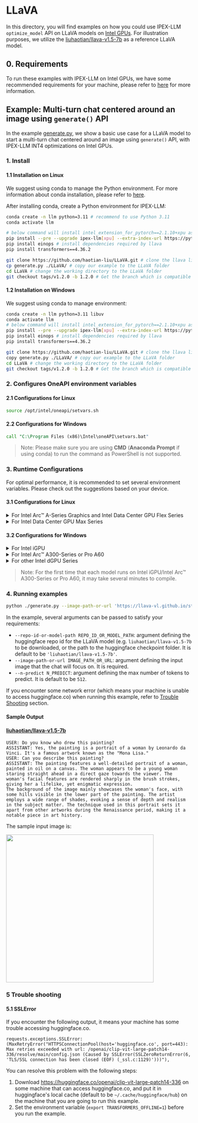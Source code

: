 # LLaVA
In this directory, you will find examples on how you could use IPEX-LLM `optimize_model` API on LLaVA models on [Intel GPUs](../../../README.md). For illustration purposes, we utilize the [liuhaotian/llava-v1.5-7b](https://huggingface.co/liuhaotian/llava-v1.5-7b) as a reference LLaVA model.

## 0. Requirements
To run these examples with IPEX-LLM on Intel GPUs, we have some recommended requirements for your machine, please refer to [here](../../../README.md#requirements) for more information.

## Example: Multi-turn chat centered around an image using `generate()` API
In the example [generate.py](./generate.py), we show a basic use case for a LLaVA model to start a multi-turn chat centered around an image using `generate()` API, with IPEX-LLM INT4 optimizations on Intel GPUs.
### 1. Install
#### 1.1 Installation on Linux
We suggest using conda to manage the Python environment. For more information about conda installation, please refer to [here](https://docs.conda.io/en/latest/miniconda.html#).

After installing conda, create a Python environment for IPEX-LLM:
```bash
conda create -n llm python=3.11 # recommend to use Python 3.11
conda activate llm

# below command will install intel_extension_for_pytorch==2.1.10+xpu as default
pip install --pre --upgrade ipex-llm[xpu] --extra-index-url https://pytorch-extension.intel.com/release-whl/stable/xpu/us/
pip install einops # install dependencies required by llava
pip install transformers==4.36.2

git clone https://github.com/haotian-liu/LLaVA.git # clone the llava libary
cp generate.py ./LLaVA/ # copy our example to the LLaVA folder
cd LLaVA # change the working directory to the LLaVA folder
git checkout tags/v1.2.0 -b 1.2.0 # Get the branch which is compatible with transformers 4.36
```

#### 1.2 Installation on Windows
We suggest using conda to manage environment:
```bash
conda create -n llm python=3.11 libuv
conda activate llm
# below command will install intel_extension_for_pytorch==2.1.10+xpu as default
pip install --pre --upgrade ipex-llm[xpu] --extra-index-url https://pytorch-extension.intel.com/release-whl/stable/xpu/us/
pip install einops # install dependencies required by llava
pip install transformers==4.36.2

git clone https://github.com/haotian-liu/LLaVA.git # clone the llava libary
copy generate.py ./LLaVA/ # copy our example to the LLaVA folder
cd LLaVA # change the working directory to the LLaVA folder
git checkout tags/v1.2.0 -b 1.2.0 # Get the branch which is compatible with transformers 4.36

```

### 2. Configures OneAPI environment variables
#### 2.1 Configurations for Linux
```bash
source /opt/intel/oneapi/setvars.sh
```

#### 2.2 Configurations for Windows
```cmd
call "C:\Program Files (x86)\Intel\oneAPI\setvars.bat"
```
> Note: Please make sure you are using **CMD** (**Anaconda Prompt** if using conda) to run the command as PowerShell is not supported.
### 3. Runtime Configurations
For optimal performance, it is recommended to set several environment variables. Please check out the suggestions based on your device.
#### 3.1 Configurations for Linux
<details>

<summary>For Intel Arc™ A-Series Graphics and Intel Data Center GPU Flex Series</summary>
```bash
export USE_XETLA=OFF
export SYCL_PI_LEVEL_ZERO_USE_IMMEDIATE_COMMANDLISTS=1
```

</details>

<details>

<summary>For Intel Data Center GPU Max Series</summary>

```bash
export LD_PRELOAD=${LD_PRELOAD}:${CONDA_PREFIX}/lib/libtcmalloc.so
export SYCL_PI_LEVEL_ZERO_USE_IMMEDIATE_COMMANDLISTS=1
export ENABLE_SDP_FUSION=1
```
> Note: Please note that `libtcmalloc.so` can be installed by `conda install -c conda-forge -y gperftools=2.10`.
</details>

#### 3.2 Configurations for Windows
<details>

<summary>For Intel iGPU</summary>

```cmd
set SYCL_CACHE_PERSISTENT=1
set BIGDL_LLM_XMX_DISABLED=1
```

</details>

<details>

<summary>For Intel Arc™ A300-Series or Pro A60</summary>

```cmd
set SYCL_CACHE_PERSISTENT=1
```

</details>

<details>

<summary>For other Intel dGPU Series</summary>

There is no need to set further environment variables.

</details>

> Note: For the first time that each model runs on Intel iGPU/Intel Arc™ A300-Series or Pro A60, it may take several minutes to compile.
### 4. Running examples

```bash
python ./generate.py --image-path-or-url 'https://llava-vl.github.io/static/images/monalisa.jpg'
```

In the example, several arguments can be passed to satisfy your requirements:

- `--repo-id-or-model-path REPO_ID_OR_MODEL_PATH`: argument defining the huggingface repo id for the LLaVA model (e.g. `liuhaotian/llava-v1.5-7b` to be downloaded, or the path to the huggingface checkpoint folder. It is default to be `'liuhaotian/llava-v1.5-7b'`.
- `--image-path-or-url IMAGE_PATH_OR_URL`: argument defining the input image that the chat will focus on. It is required.
- `--n-predict N_PREDICT`: argument defining the max number of tokens to predict. It is default to be `512`.

If you encounter some network error (which means your machine is unable to access huggingface.co) when running this example, refer to [Trouble Shooting](#4-trouble-shooting) section.


#### Sample Output
#### [liuhaotian/llava-v1.5-7b](https://huggingface.co/liuhaotian/llava-v1.5-7b)

```log
USER: Do you know who drew this painting?
ASSISTANT: Yes, the painting is a portrait of a woman by Leonardo da Vinci. It's a famous artwork known as the "Mona Lisa."
USER: Can you describe this painting?
ASSISTANT: The painting features a well-detailed portrait of a woman, painted in oil on a canvas. The woman appears to be a young woman staring straight ahead in a direct gaze towards the viewer. The woman's facial features are rendered sharply in the brush strokes, giving her a lifelike, yet enigmatic expression.
The background of the image mainly showcases the woman's face, with some hills visible in the lower part of the painting. The artist employs a wide range of shades, evoking a sense of depth and realism in the subject matter. The technique used in this portrait sets it apart from other artworks during the Renaissance period, making it a notable piece in art history.
```

The sample input image is:

<a href="https://llava-vl.github.io/static/images/monalisa.jpg"><img width=400px src="https://llava-vl.github.io/static/images/monalisa.jpg" ></a>

### 5 Trouble shooting

#### 5.1 SSLError
If you encounter the following output, it means your machine has some trouble accessing huggingface.co.
```log
requests.exceptions.SSLError: (MaxRetryError("HTTPSConnectionPool(host='huggingface.co', port=443): Max retries exceeded with url: /openai/clip-vit-large-patch14-336/resolve/main/config.json (Caused by SSLError(SSLZeroReturnError(6, 'TLS/SSL connection has been closed (EOF) (_ssl.c:1129)')))"),
```

You can resolve this problem with the following steps:
1. Download https://huggingface.co/openai/clip-vit-large-patch14-336 on some machine that can access huggingface.co, and put it in huggingface's local cache (default to be `~/.cache/huggingface/hub`) on the machine that you are going to run this example.
2. Set the environment variable (`export TRANSFORMERS_OFFLINE=1`) before you run the example.
